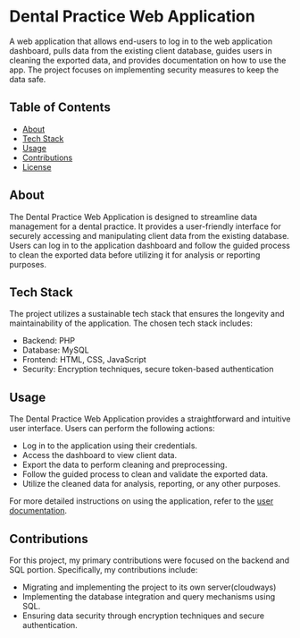# Dental Practice Web Application

A web application that allows end-users to log in to the web application dashboard, pulls data from the existing client database, guides users in cleaning the exported data, and provides documentation on how to use the app. The project focuses on implementing security measures to keep the data safe.

## Table of Contents

- [About](#about)
- [Tech Stack](#tech-stack)
- [Usage](#usage)
- [Contributions](#contributions)
- [License](#license)

## About

The Dental Practice Web Application is designed to streamline data management for a dental practice. It provides a user-friendly interface for securely accessing and manipulating client data from the existing database. Users can log in to the application dashboard and follow the guided process to clean the exported data before utilizing it for analysis or reporting purposes.

## Tech Stack

The project utilizes a sustainable tech stack that ensures the longevity and maintainability of the application. The chosen tech stack includes:

- Backend:  PHP
- Database: MySQL
- Frontend: HTML, CSS, JavaScript
- Security: Encryption techniques, secure token-based authentication

## Usage

The Dental Practice Web Application provides a straightforward and intuitive user interface. Users can perform the following actions:

- Log in to the application using their credentials.
- Access the dashboard to view client data.
- Export the data to perform cleaning and preprocessing.
- Follow the guided process to clean and validate the exported data.
- Utilize the cleaned data for analysis, reporting, or any other purposes.

For more detailed instructions on using the application, refer to the [user documentation](docs/user-manual.md).

## Contributions

For this project, my primary contributions were focused on the backend and SQL portion. Specifically, my contributions include:

- Migrating and implementing the project to its own server(cloudways)
- Implementing the database integration and query mechanisms using SQL.
- Ensuring data security through encryption techniques and secure authentication.
